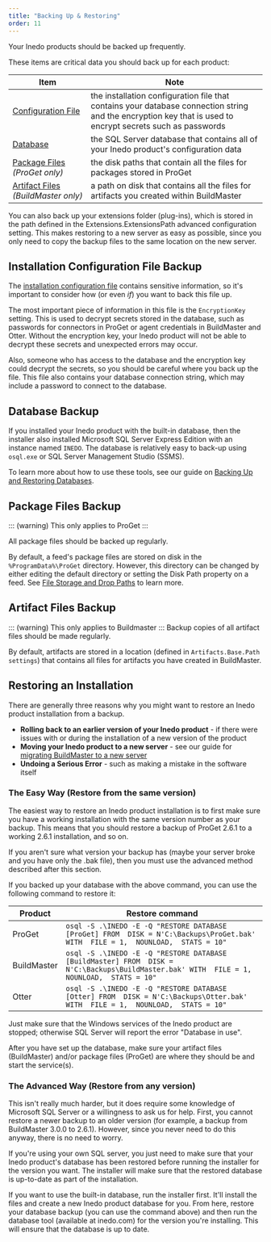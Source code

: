 ```yaml
---
title: "Backing Up & Restoring"
order: 11
---
```


Your Inedo products should be backed up frequently.

These items are critical data you should back up for each product:

| Item | Note |
| - | - |
| [Configuration&nbsp;File](#installation-configuration-file-backup) | the installation configuration file that contains your database connection string and the encryption key that is used to encrypt secrets such as passwords |
| [Database](#database-backup) | the SQL Server database that contains all of your Inedo product's configuration data |
| [Package&nbsp;Files](#package-files-backup) <br/>*(ProGet&nbsp;only)* | the disk paths that contain all the files for packages stored in ProGet |
| [Artifact&nbsp;Files](#artifact-files-backup)<br />*(BuildMaster&nbsp;only)* | a path on disk that contains all the files for artifacts you created within BuildMaster |

You can also back up your extensions folder (plug-ins), which is stored in the path defined in the Extensions.ExtensionsPath advanced configuration setting. This makes restoring to a new server as easy as possible, since you only need to copy the backup files to the same location on the new server.


## Installation Configuration File Backup

The [installation configuration file](/docs/installation/configuration-files) contains sensitive information, so it's important to consider how (or even *if*) you want to back this file up.

The most important piece of information in this file is the `EncryptionKey` setting. This is used to decrypt secrets stored in the database, such as passwords for connectors in ProGet or agent credentials in BuildMaster and Otter. Without the encryption key, your Inedo product will not be able to decrypt these secrets and unexpected errors may occur.

Also, someone who has access to the database and the encryption key could decrypt the secrets, so you should be careful where you back up the file. This file also contains your database connection string, which may include a password to connect to the database.


## Database Backup 
If you installed your Inedo product with the built-in database, then the installer also installed Microsoft SQL Server Express Edition with an instance named `INEDO`. The database is relatively easy to back-up using <code>osql.exe</code> or SQL Server Management Studio (SSMS). 

To learn more about how to use these tools, see our guide on [Backing Up and Restoring Databases](/docs/installation/sql-server/installation-database-backup).


## Package Files Backup
::: (warning)
This only applies to ProGet
:::

All package files should be backed up regularly.

By default, a feed's package files are stored on disk in the `%ProgramData%\ProGet` directory. However, this directory can be changed by either editing the default directory or  setting the Disk Path property on a feed. See [File Storage and Drop Paths](/docs/proget/feeds/feed-overview/proget-feed-storage) to learn more.


## Artifact Files Backup
::: (warning)
This only applies to Buildmaster
:::
Backup copies of all artifact files should be made regularly.

By default, artifacts are stored in a location (defined in `Artifacts.Base.Path settings`) that contains all files for artifacts you have created in BuildMaster.


## Restoring an Installation 
There are generally three reasons why you might want to restore an Inedo product installation from a backup.
- **Rolling back to an earlier version of your Inedo product** - if there were issues with or during the installation of a new version of the product
- **Moving your Inedo product to a new server** - see our guide for [migrating BuildMaster to a new server](https://inedo.com/support/kb/1768/migrate-buildmaster-to-a-new-server)
- **Undoing a Serious Error** - such as making a mistake in the software itself


### The Easy Way (Restore from the same version)
The easiest way to restore an Inedo product installation is to first make sure you have a working installation with the same version number as your backup. This means that you should restore a backup of ProGet 2.6.1 to a working 2.6.1 installation, and so on.

If you aren't sure what version your backup has (maybe your server broke and you have only the .bak file), then you must use the advanced method described after this section.

If you backed up your database with the above command, you can use the following command to restore it:

| Product | Restore command |
| ---| --- |
| ProGet | `osql -S .\INEDO -E -Q "RESTORE DATABASE [ProGet] FROM  DISK = N'C:\Backups\ProGet.bak' WITH  FILE = 1,  NOUNLOAD,  STATS = 10"` |
| BuildMaster | `osql -S .\INEDO -E -Q "RESTORE DATABASE [BuildMaster] FROM  DISK = N'C:\Backups\BuildMaster.bak' WITH  FILE = 1,  NOUNLOAD,  STATS = 10"` |
| Otter | `osql -S .\INEDO -E -Q "RESTORE DATABASE [Otter] FROM  DISK = N'C:\Backups\Otter.bak' WITH  FILE = 1,  NOUNLOAD,  STATS = 10"` |

Just make sure that the Windows services of the Inedo product are stopped; otherwise SQL Server will report the error "Database in use".

After you have set up the database, make sure your artifact files (BuildMaster) and/or package files (ProGet) are where they should be and start the service(s).

### The Advanced Way (Restore from any version)
This isn't really much harder, but it does require some knowledge of Microsoft SQL Server or a willingness to ask us for help. First, you cannot restore a newer backup to an older version (for example, a backup from BuildMaster 3.0.0 to 2.6.1). However, since you never need to do this anyway, there is no need to worry.

If you're using your own SQL server, you just need to make sure that your Inedo product's database has been restored before running the installer for the version you want. The installer will make sure that the restored database is up-to-date as part of the installation.

If you want to use the built-in database, run the installer first. It'll install the files and create a new Inedo product database for you. From here, restore your database backup (you can use the command above) and then run the database tool (available at inedo.com) for the version you're installing. This will ensure that the database is up to date.


